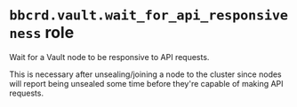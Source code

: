 `bbcrd.vault.wait_for_api_responsiveness` role
==============================================

Wait for a Vault node to be responsive to API requests.

This is necessary after unsealing/joining a node to the cluster since nodes
will report being unsealed some time before they're capable of making API
requests.
